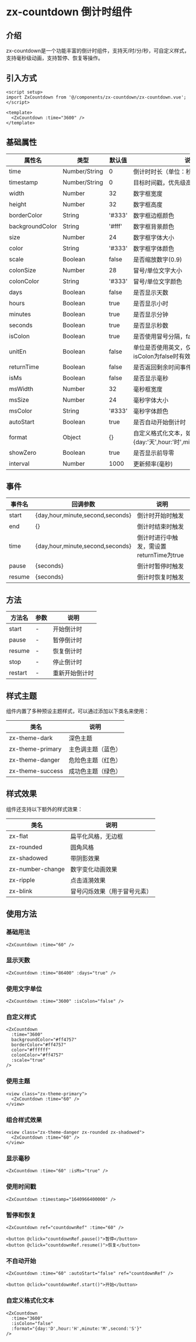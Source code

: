 # zx-countdown 倒计时组件

## 介绍
zx-countdown是一个功能丰富的倒计时组件，支持天/时/分/秒，可自定义样式，支持毫秒级动画，支持暂停、恢复等操作。

## 引入方式
```vue
<script setup>
import ZxCountdown from '@/components/zx-countdown/zx-countdown.vue';
</script>

<template>
  <ZxCountdown :time="3600" />
</template>
```

## 基础属性

| 属性名 | 类型 | 默认值 | 说明 |
| ----- | ---- | ------ | ---- |
| time | Number/String | 0 | 倒计时时长（单位：秒） |
| timestamp | Number/String | 0 | 目标时间戳，优先级高于time |
| width | Number | 32 | 数字框宽度 |
| height | Number | 32 | 数字框高度 |
| borderColor | String | '#333' | 数字框边框颜色 |
| backgroundColor | String | '#fff' | 数字框背景颜色 |
| size | Number | 24 | 数字框字体大小 |
| color | String | '#333' | 数字框字体颜色 |
| scale | Boolean | false | 是否缩放数字(0.9) |
| colonSize | Number | 28 | 冒号/单位文字大小 |
| colonColor | String | '#333' | 冒号/单位文字颜色 |
| days | Boolean | false | 是否显示天数 |
| hours | Boolean | true | 是否显示小时 |
| minutes | Boolean | true | 是否显示分钟 |
| seconds | Boolean | true | 是否显示秒数 |
| isColon | Boolean | true | 是否使用冒号分隔，false则显示单位文字 |
| unitEn | Boolean | false | 单位是否使用英文，仅在seconds启用且isColon为false时有效 |
| returnTime | Boolean | false | 是否返回剩余时间事件 |
| isMs | Boolean | false | 是否显示毫秒 |
| msWidth | Number | 32 | 毫秒框宽度 |
| msSize | Number | 24 | 毫秒字体大小 |
| msColor | String | '#333' | 毫秒字体颜色 |
| autoStart | Boolean | true | 是否自动开始倒计时 |
| format | Object | {} | 自定义格式化文本，如{day:'天',hour:'时',minute:'分',second:'秒'} |
| showZero | Boolean | true | 是否显示前导零 |
| interval | Number | 1000 | 更新频率(毫秒) |

## 事件

| 事件名 | 回调参数 | 说明 |
| ----- | ------- | ---- |
| start | {day,hour,minute,second,seconds} | 倒计时开始时触发 |
| end | {} | 倒计时结束时触发 |
| time | {day,hour,minute,second,seconds} | 倒计时进行中触发，需设置returnTime为true |
| pause | {seconds} | 倒计时暂停时触发 |
| resume | {seconds} | 倒计时恢复时触发 |

## 方法

| 方法名 | 参数 | 说明 |
| ----- | --- | ---- |
| start | - | 开始倒计时 |
| pause | - | 暂停倒计时 |
| resume | - | 恢复倒计时 |
| stop | - | 停止倒计时 |
| restart | - | 重新开始倒计时 |

## 样式主题

组件内置了多种预设主题样式，可以通过添加以下类名来使用：

| 类名 | 说明 |
| --- | --- |
| zx-theme-dark | 深色主题 |
| zx-theme-primary | 主色调主题（蓝色） |
| zx-theme-danger | 危险色主题（红色） |
| zx-theme-success | 成功色主题（绿色） |

## 样式效果

组件还支持以下额外的样式效果：

| 类名 | 说明 |
| --- | --- |
| zx-flat | 扁平化风格，无边框 |
| zx-rounded | 圆角风格 |
| zx-shadowed | 带阴影效果 |
| zx-number-change | 数字变化动画效果 |
| zx-ripple | 点击涟漪效果 |
| zx-blink | 冒号闪烁效果（用于冒号元素） |

## 使用方法

### 基础用法
```vue
<ZxCountdown :time="60" />
```

### 显示天数
```vue
<ZxCountdown :time="86400" :days="true" />
```

### 使用文字单位
```vue
<ZxCountdown :time="3600" :isColon="false" />
```

### 自定义样式
```vue
<ZxCountdown 
  :time="3600" 
  backgroundColor="#ff4757" 
  borderColor="#ff4757" 
  color="#ffffff" 
  colonColor="#ff4757" 
  :scale="true"
/>
```

### 使用主题
```vue
<view class="zx-theme-primary">
  <ZxCountdown :time="60" />
</view>
```

### 组合样式效果
```vue
<view class="zx-theme-danger zx-rounded zx-shadowed">
  <ZxCountdown :time="60" />
</view>
```

### 显示毫秒
```vue
<ZxCountdown :time="60" :isMs="true" />
```

### 使用时间戳
```vue
<ZxCountdown :timestamp="1640966400000" />
```

### 暂停和恢复
```vue
<ZxCountdown ref="countdownRef" :time="60" />

<button @click="countdownRef.pause()">暂停</button>
<button @click="countdownRef.resume()">恢复</button>
```

### 不自动开始
```vue
<ZxCountdown :time="60" :autoStart="false" ref="countdownRef" />

<button @click="countdownRef.start()">开始</button>
```

### 自定义格式化文本
```vue
<ZxCountdown 
  :time="3600" 
  :isColon="false"
  :format="{day:'D',hour:'H',minute:'M',second:'S'}" 
/>
```
